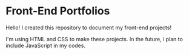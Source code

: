 # Front-End Portfolios

Hello! I created this repository to document my front-end projects!

I'm using HTML and CSS to make these projects. In the future, i plan to include JavaScript in my codes.
